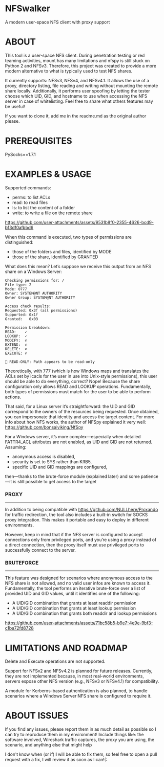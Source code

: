 # NFSwalker
A modern user-space NFS client with proxy support



<h1>ABOUT</h1>

This tool is a user-space NFS client. During penetration testing or red teaming activities, mount has many limitations and nfspy is still stuck on Python 2 and NFSv3. Therefore, this project was created to provide a more modern alternative to what is typically used to test NFS shares. 

It currently supports: NFSv3, NFSv4, and NFSv4.1.
It allows the use of a proxy, directory listing, file reading and writing without mounting the remote share locally. Additionally, it performs user spoofing by letting the tester choose which UID, GID, and hostname to use when accessing the NFS server in case of whitelisting.
Feel free to share what others features may be useful!

If you want to clone it, add me in the readme.md as the original author please.

<h1>PREREQUISITES</h1>
PySocks==1.7.1




<h1>EXAMPLES & USAGE</h1>


Supported commands: 
- perms: to list ACLs
- read: to read files
- ls: to list the content of a folder
- write: to write a file on the remote share


https://github.com/user-attachments/assets/9531b8f0-2355-4626-bcd9-b13df0afbbd6



When this command is executed, two types of permissions are distinguished:

- those of the folders and files, identified by MODE
- those of the share, identified by GRANTED

What does this mean? Let’s suppose we receive this output from an NFS share on a Windows Server:

```
Checking permissions for: /
File type: 2
Mode: 0777          
Owner: SYSTEM@NT AUTHORITY
Owner Group: SYSTEM@NT AUTHORITY

Access check results:
Requested: 0x3f (all permissions)
Supported: 0x1f
Granted:   0x03

Permission breakdown:
READ:    ✓
LOOKUP:  ✓
MODIFY:  ✗
EXTEND:  ✗
DELETE:  ✗
EXECUTE: ✗

🔴 READ-ONLY: Path appears to be read-only
```

Theoretically, with 777 (which is how Windows maps and translates the ACLs set by icacls for the user in use into Unix-style permissions), this user should be able to do everything, correct?
Nope! Because the share configuration only allows READ and LOOKUP operations.
Fundamentally, both types of permissions must match for the user to be able to perform actions.

That said, for a Linux server it’s straightforward: the UID and GID correspond to the owners of the resources being requested. Once obtained, you can impersonate that identity and access the target content. For more info about how NFS works, the author of NFSpy explained it very well: https://github.com/bonsaiviking/NfSpy

For a Windows server, it’s more complex—especially when detailed FATTR4_ACL attributes are not enabled, as UID and GID are not returned.
Assuming:

- anonymous access is disabled,
- security is set to SYS rather than KRB5,
- specific UID and GID mappings are configured,

then—thanks to the brute-force module (explained later) and some patience—it is still possible to get access to the target



### PROXY
***

In addition to being compatible with https://github.com/NULLhere/Proxando for traffic redirection, the tool also includes a built-in switch for SOCKS proxy integration. This makes it portable and easy to deploy in different environments.

However, keep in mind that if the NFS server is configured to accept connections only from privileged ports, and you’re using a proxy instead of a direct connection, then the proxy itself must use privileged ports to successfully connect to the server.


### BRUTEFORCE
***
This feature was designed for scenarios where anonymous access to the NFS share is not allowed, and no valid user infos are known to access it.
Fundamentally, the tool performs an iterative brute-force over a list of provided UID and GID values, until it identifies one of the following:

- A UID/GID combination that grants at least readdir permission
- A UID/GID combination that grants at least lookup permission
- A UID/GID combination that grants both readdir and lookup permissions


https://github.com/user-attachments/assets/71bc58b5-b9e7-4e9e-9bf3-c1ba72fd8728


<h1>LIMITATIONS AND ROADMAP</h1>
Delete and Execute operations are not supported.

Support for NFSv2 and NFSv4.2 is planned for future releases. Currently, they are not implemented because, in most real-world environments, servers expose other NFS version (e.g., NFSv3 or NFSv4.1) for compatibility.

A module for Kerberos-based authentication is also planned, to handle scenarios where a Windows Server NFS share is configured to require it.


<h1>ABOUT ISSUES</h1>
If you find any issues, please report them in as much detail as possible so I can try to reproduce them in my environment! Include things like: the software involved, Wireshark traffic captures, the proxy you are using, the scenario, and anything else that might help

I don't know when (or if) I will be able to fix them, so feel free to open a pull request with a fix, I will review it as soon as I can!(:
